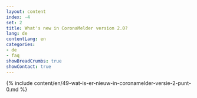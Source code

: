 ```yaml
---
layout: content
index: -4
set: 2
title: What's new in CoronaMelder version 2.0?
lang: de
contentLang: en
categories:
- de
- faq
showBreadCrumbs: true
showContact: true
---
```

{% include content/en/49-wat-is-er-nieuw-in-coronamelder-versie-2-punt-0.md %}
